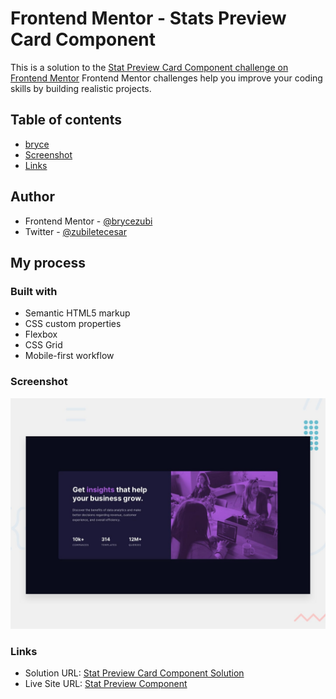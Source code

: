 # Frontend Mentor - Stats Preview Card Component
This is a solution to the [Stat Preview Card Component challenge on Frontend Mentor](https://www.frontendmentor.io/challenges/stats-preview-card-component-8JqbgoU62/hub)
Frontend Mentor challenges help you improve your coding skills by building realistic projects. 

## Table of contents
- [bryce](#author)
- [Screenshot](#screenshot)
- [Links](#links)

## Author
- Frontend Mentor - [@brycezubi](https://www.frontendmentor.io/profile/brycezubi)
- Twitter - [@zubiletecesar](https://twitter.com/home)

## My process

### Built with

- Semantic HTML5 markup
- CSS custom properties
- Flexbox
- CSS Grid
- Mobile-first workflow

### Screenshot

![Design preview for the QR Component coding challenge](https://github.com/brycezubi/Stats-Preview-Card/blob/main/desktop-preview.jpg)

### Links

- Solution URL: [Stat Preview Card Component Solution](https://www.frontendmentor.io/solutions/stats-preview-card-YbQl42Rgic)
- Live Site URL: [Stat Preview Component](https://brycezubi.github.io/Stats-Preview-Card/)
